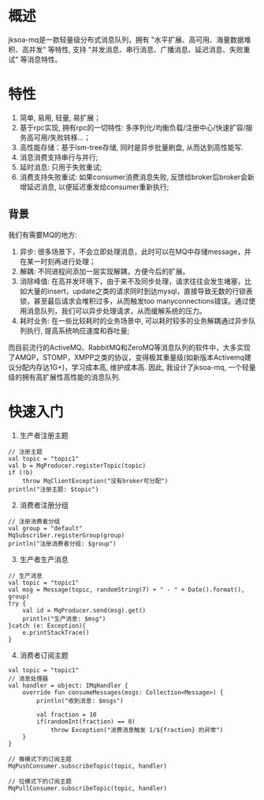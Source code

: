 
# 概述

jksoa-mq是一款轻量级分布式消息队列，拥有 "水平扩展、高可用、海量数据堆积、高并发" 等特性, 支持 "并发消息、串行消息、广播消息、延迟消息、失败重试" 等消息特性。

# 特性
1. 简单, 易用, 轻量, 易扩展；
2. 基于rpc实现, 拥有rpc的一切特性: 多序列化/均衡负载/注册中心/快速扩容/服务高可用/失败转移...；
3. 高性能存储：基于lsm-tree存储, 同时是异步批量刷盘, 从而达到高性能写.
4. 消息消费支持串行与并行;
5. 延时消息: 只用于失败重试;
6. 消费支持失败重试: 如果consumer消费消息失败, 反馈给broker后broker会新增延迟消息, 以便延迟重发给consumer重新执行;

## 背景

我们有需要MQ的地方:
1. 异步: 很多场景下，不会立即处理消息，此时可以在MQ中存储message，并在某一时刻再进行处理；
2. 解耦: 不同进程间添加一层实现解耦，方便今后的扩展。
3. 消除峰值: 在高并发环境下，由于来不及同步处理，请求往往会发生堵塞，比如大量的insert，update之类的请求同时到达mysql，直接导致无数的行锁表锁，甚至最后请求会堆积过多，从而触发too manyconnections错误。通过使用消息队列，我们可以异步处理请求，从而缓解系统的压力。
4. 耗时业务: 在一些比较耗时的业务场景中, 可以耗时较多的业务解耦通过异步队列执行, 提高系统响应速度和吞吐量;

而目前流行的ActiveMQ、RabbitMQ和ZeroMQ等消息队列的软件中，大多实现了AMQP，STOMP，XMPP之类的协议，变得极其重量级(如新版本Activemq建议分配内存达1G+)，学习成本高, 维护成本高. 因此, 我设计了jksoa-mq, 一个轻量级的拥有高扩展性高性能的消息队列.

# 快速入门

1. 生产者注册主题

```
// 注册主题
val topic = "topic1"
val b = MqProducer.registerTopic(topic)
if (!b)
    throw MqClientException("没有broker可分配")
println("注册主题: $topic")
```

2. 消费者注册分组

```
// 注册消费者分组
val group = "default"
MqSubscriber.registerGroup(group)
println("注册消费者分组: $group")
```

3. 生产者生产消息

```
// 生产消息
val topic = "topic1"
val msg = Message(topic, randomString(7) + " - " + Date().format(), group)
try {
    val id = MqProducer.send(msg).get()
    println("生产消息: $msg")
}catch (e: Exception){
    e.printStackTrace()
}
```

4. 消费者订阅主题

```
val topic = "topic1"
// 消息处理器
val handler = object: IMqHandler {
    override fun consumeMessages(msgs: Collection<Message>) {
        println("收到消息: $msgs")

        val fraction = 10
        if(randomInt(fraction) == 0)
            throw Exception("消费消息触发 1/${fraction} 的异常")
    }
}

// 推模式下的订阅主题
MqPushConsumer.subscribeTopic(topic, handler)

// 拉模式下的订阅主题
MqPullConsumer.subscribeTopic(topic, handler)
```